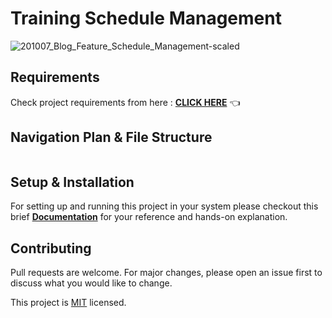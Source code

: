 # Training Schedule Management

![201007_Blog_Feature_Schedule_Management-scaled](https://user-images.githubusercontent.com/70385488/223933676-f358fdf4-dfdf-46d1-a3f6-7efcfd6f9ef1.jpeg)

## Requirements

Check project requirements from here : **[CLICK HERE](github.com/devanshtakkar/CPP-Training-Schedule-Management/main/Project_Flies/docs/requirements_doc.md)** 👈

## Navigation Plan & File Structure

<img src="github.com/devanshtakkar/CPP-Training-Schedule-Management/blob/Project_Flies/docs/navigation_plan1.png" alt="">

## Setup & Installation

For setting up and running this project in your system please checkout this brief **[Documentation](github.com/devanshtakkar/CPP-Training-Schedule-Management/blob/project_guide.md)** for your reference and hands-on explanation.

## Contributing
Pull requests are welcome. For major changes, please open an issue first to discuss what you would like to change.

This project is [MIT](https://choosealicense.com/licenses/mit/) licensed.

